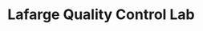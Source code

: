 ---
title: "Lafarge Quality Control Lab"
url: /winnipeg/lafarge-quality-control-lab/
shop: general
---